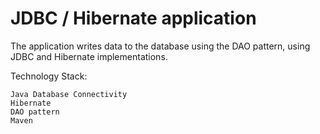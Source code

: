 # JDBC / Hibernate application
The application writes data to the database using the DAO pattern, using JDBC and Hibernate implementations.

Technology Stack:

    Java Database Connectivity
    Hibernate
    DAO pattern
    Maven